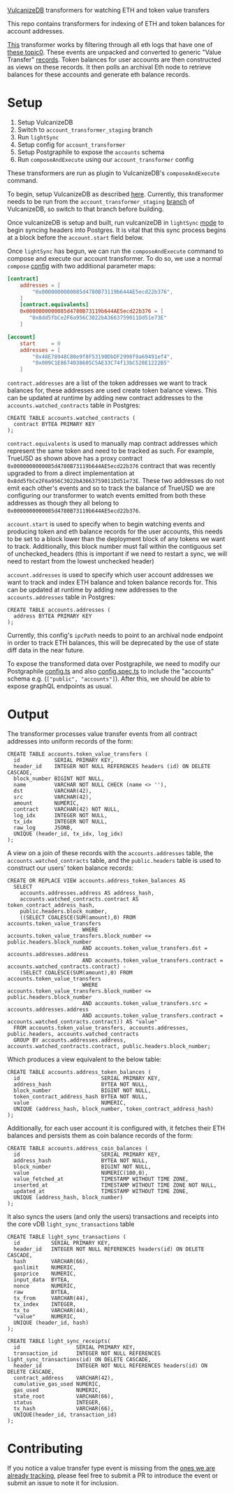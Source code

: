 [VulcanizeDB](https://github.com/vulcanize/maker-vulcanizedb) transformers for watching ETH and token value transfers

This repo contains transformers for indexing of ETH and token balances for account addresses.

[This](https://github.com/vulcanize/account_transformers/tree/master/transformers/account/light) 
transformer works by filtering through all eth logs that have one of [these topic0](https://github.com/vulcanize/account_transformers/blob/master/transformers/account/shared/constants/signatures.go#L56).
These events are unpacked and converted to generic "Value Transfer" [records](https://github.com/vulcanize/account_transformers/blob/master/transformers/account/light/models/model.go#L19).
Token balances for user accounts are then constructed  as views on these records.
It then polls an archival Eth node to retrieve balances for these accounts and generate eth balance records.

# Setup 

1. Setup VulcanizeDB
1. Switch to `account_transformer_staging` branch
1. Run `lightSync`
1. Setup config for `account_transformer`
1. Setup Postgraphile to expose the `accounts` schema
1. Run `composeAndExecute` using our `account_transformer` config

These transformers are run as plugin to VulcanizeDB's `composeAndExecute` command.

To begin, setup VulcanizeDB as described [here](https://github.com/vulcanize/maker-vulcanizedb#project-setup).
Currently, this transformer needs to be run from the `account_transformer_staging` [branch](https://github.com/vulcanize/maker-vulcanizedb/tree/account_transformer_staging)
of VulcanizeDB, so switch to that branch before building.

Once vulcanizeDB is setup and built, run vulcanizeDB in `lightSync` [mode](https://github.com/vulcanize/maker-vulcanizedb#alternatively-sync-in-light-mode)
to begin syncing headers into Postgres. It is vital that this sync process begins at a block before the `account.start` field below.

Once `lightSync` has begun, we can run the `composeAndExecute` command to compose and execute our account transformer. To
do so, we use a normal `compose` [config](https://github.com/vulcanize/maker-vulcanizedb#contractwatcher) with two additional parameter maps:

```toml
[contract]
    addresses = [
        "0x0000000000085d4780B73119b644AE5ecd22b376",
    ]
    [contract.equivalents]
    0x0000000000085d4780B73119b644AE5ecd22b376 = [
       "0x8dd5fbCe2F6a956C3022bA3663759011Dd51e73E"
    ]

[account]
    start     = 0
    addresses = [
        "0x48E78948C80e9f8F53190DbDF2990f9a69491ef4",
        "0x009C1E8674038605C5AE33C74f13bC528E1222B5"
    ]
```
`contract.addresses` are a list of the token addresses we want to track balances for, these addresses are used create token balance views.
This can be updated at runtime by adding new contract addresses to the `accounts.watched_contracts` table in Postgres:

```postgresql
CREATE TABLE accounts.watched_contracts (
  contract BYTEA PRIMARY KEY
);
```
`contract.equivalents` is used to manually map contract addresses which represent the same token and need to be tracked
as such. For example, TrueUSD as shown above has a proxy contract `0x0000000000085d4780B73119b644AE5ecd22b376`
contract that was recently upgraded to from a direct implementation at `0x8dd5fbCe2F6a956C3022bA3663759011Dd51e73E`. 
These two addresses do not emit each other's events and so to track the balance of TrueUSD we are configuring our
transformer to watch events emitted from both these addresses as though they all belong to `0x0000000000085d4780B73119b644AE5ecd22b376`.

`account.start` is used to specify when to begin watching events and producing token and eth balance records for the user accounts,
this needs to be set to a block lower than the deployment block of any tokens we want to track. Additionally, this block number must fall within
the contiguous set of unchecked_headers (this is important if we need to restart a sync, we will need to restart from the lowest unchecked header)

`account.addresses` is used to specify which user account addresses we want to track and index ETH balance and token balance
records for. This can be updated at runtime by adding new addresses to the `accounts.addresses` table in Postgres: 

```postgresql
CREATE TABLE accounts.addresses (
  address BYTEA PRIMARY KEY
);
```

Currently, this config's `ipcPath` needs to point to an archival node endpoint in order to track ETH balances, this will be deprecated
by the use of state diff data in the near future.

To expose the transformed data over Postgraphile, we need to modify our Postgraphile [config.ts](https://github.com/vulcanize/maker-vulcanizedb/blob/staging/postgraphile/src/server/config.ts#L42)
and also [config.spec.ts](https://github.com/vulcanize/maker-vulcanizedb/blob/staging/postgraphile/spec/server/config.spec.ts) to include the "accounts" schema
e.g. (`["public", "accounts"]`). After this, we should be able to expose graphQL endpoints as usual.


# Output

The transformer processes value transfer events from all contract addresses into uniform records of the form:

```postgresql
CREATE TABLE accounts.token_value_transfers (
  id           SERIAL PRIMARY KEY,
  header_id    INTEGER NOT NULL REFERENCES headers (id) ON DELETE CASCADE,
  block_number BIGINT NOT NULL,
  name         VARCHAR NOT NULL CHECK (name <> ''),
  dst          VARCHAR(42),
  src          VARCHAR(42),
  amount       NUMERIC,
  contract     VARCHAR(42) NOT NULL,
  log_idx      INTEGER NOT NULL,
  tx_idx       INTEGER NOT NULL,
  raw_log      JSONB,
  UNIQUE (header_id, tx_idx, log_idx)
);
```

A view on a join of these records with the `accounts.addresses` table, the `accounts.watched_contracts` table, and
the `public.headers` table is used to construct our users' token balance records:

```postgresql
CREATE OR REPLACE VIEW accounts.address_token_balances AS
  SELECT
    accounts.addresses.address AS address_hash,
    accounts.watched_contracts.contract AS token_contract_address_hash,
    public.headers.block_number,
    ((SELECT COALESCE(SUM(amount),0) FROM accounts.token_value_transfers
                        WHERE accounts.token_value_transfers.block_number <= public.headers.block_number
                        AND accounts.token_value_transfers.dst = accounts.addresses.address
                        AND accounts.token_value_transfers.contract = accounts.watched_contracts.contract) -
    (SELECT COALESCE(SUM(amount),0) FROM accounts.token_value_transfers
                        WHERE accounts.token_value_transfers.block_number <= public.headers.block_number
                        AND accounts.token_value_transfers.src = accounts.addresses.address
                        AND accounts.token_value_transfers.contract = accounts.watched_contracts.contract)) AS "value"
  FROM accounts.token_value_transfers, accounts.addresses, public.headers, accounts.watched_contracts
  GROUP BY accounts.addresses.address, accounts.watched_contracts.contract, public.headers.block_number;
```

Which produces a view equivalent to the below table:

```postgresql
CREATE TABLE accounts.address_token_balances (
  id                          SERIAL PRIMARY KEY,
  address_hash                BYTEA NOT NULL,
  block_number                BIGINT NOT NULL,
  token_contract_address_hash BYTEA NOT NULL,
  value                       NUMERIC,
  UNIQUE (address_hash, block_number, token_contract_address_hash)
);
```

Additionally, for each user account it is configured with, it fetches their ETH balances and persists them as coin
balance records of the form:

```postgresql
CREATE TABLE accounts.address_coin_balances (
  id                          SERIAL PRIMARY KEY,
  address_hash                BYTEA NOT NULL,
  block_number                BIGINT NOT NULL,
  value                       NUMERIC(100,0),
  value_fetched_at            TIMESTAMP WITHOUT TIME ZONE,
  inserted_at                 TIMESTAMP WITHOUT TIME ZONE NOT NULL,
  updated_at                  TIMESTAMP WITHOUT TIME ZONE,
  UNIQUE (address_hash, block_number)
);
```

It also syncs the users (and only the users) transactions and receipts into the core vDB `light_sync_transactions` table

```postgresql
CREATE TABLE light_sync_transactions (
  id          SERIAL PRIMARY KEY,
  header_id   INTEGER NOT NULL REFERENCES headers(id) ON DELETE CASCADE,
  hash        VARCHAR(66),
  gaslimit    NUMERIC,
  gasprice    NUMERIC,
  input_data  BYTEA,
  nonce       NUMERIC,
  raw         BYTEA,
  tx_from     VARCHAR(44),
  tx_index    INTEGER,
  tx_to       VARCHAR(44),
  "value"     NUMERIC,
  UNIQUE (header_id, hash)
);
```

```postgresql
CREATE TABLE light_sync_receipts(
  id                  SERIAL PRIMARY KEY,
  transaction_id      INTEGER NOT NULL REFERENCES light_sync_transactions(id) ON DELETE CASCADE,
  header_id           INTEGER NOT NULL REFERENCES headers(id) ON DELETE CASCADE,
  contract_address    VARCHAR(42),
  cumulative_gas_used NUMERIC,
  gas_used            NUMERIC,
  state_root          VARCHAR(66),
  status              INTEGER,
  tx_hash             VARCHAR(66),
  UNIQUE(header_id, transaction_id)
);
```

# Contributing
If you notice a value transfer type event is missing from the [ones we are already tracking](https://github.com/vulcanize/account_transformers/blob/master/transformers/account/shared/constants/signatures.go#L56),
please feel free to submit a PR to introduce the event or submit an issue to note it for inclusion.
